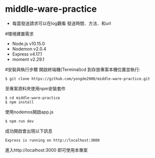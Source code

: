 # middle-ware-practice

* 每當發送請求可以在log觀看 發送時間．方法．和url

#環境建置需求
* Node.js v10.15.0
* Nodemon v2.0.4
* Express v4.17.1
* moment v2.29.1

#安裝與執行步驟
開啟終端機(Terminal)cd 到存放專案本機位置並執行:  

    $ git clone https://github.com/yongde2900/middle-ware-practice.git
至專案資料夾使用npm安裝套件

    $ cd middle-ware-practice
    $ npm install

使用nodemos開啟app.js

    $ npm run dev
成功開啟會出現以下訊息

    Express is running on http://localhost:3000
    
進入http://localhost:3000 即可使用本專案
